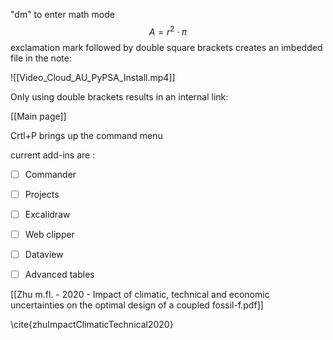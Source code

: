 "dm" to enter math mode
$$
A={r}^2\cdot \pi
$$
exclamation mark followed by double square brackets creates an imbedded file in the note:

![[Video_Cloud_AU_PyPSA_Install.mp4]]

Only using double brackets results in an internal link:

[[Main page]]

Crtl+P brings up the command menu

current add-ins are :
- [ ] Commander
- [ ] Projects
- [ ] Excalidraw
- [ ] Web clipper
- [ ] Dataview
- [ ] Advanced tables


[[Zhu m.fl. - 2020 - Impact of climatic, technical and economic uncertainties on the optimal design of a coupled fossil-f.pdf]]

\cite{zhuImpactClimaticTechnical2020}